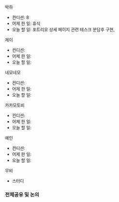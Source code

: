 
박하
- 컨디션: 8
- 어제 한 일: 휴식
- 오늘 할 일: 포트리오 상세 페이지 관련 테스크 분담후 구현, 

제이
- 컨디션:
- 어제 한 일:
- 오늘 할 일:

네모네모
- 컨디션:
- 어제 한 일:
- 오늘 할 일:

카카모토비
- 컨디션:
- 어제 한 일:
- 오늘 할 일:

예인
- 컨디션:
- 어제 한 일:
- 오늘 할 일:

무비
- 스터디

### 전체공유 및 논의
